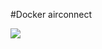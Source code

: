 #Docker airconnect










![](https://github.com/brucewillke/airconnect-docker/workflows/BuildandPublishDocker/badge.svg)
